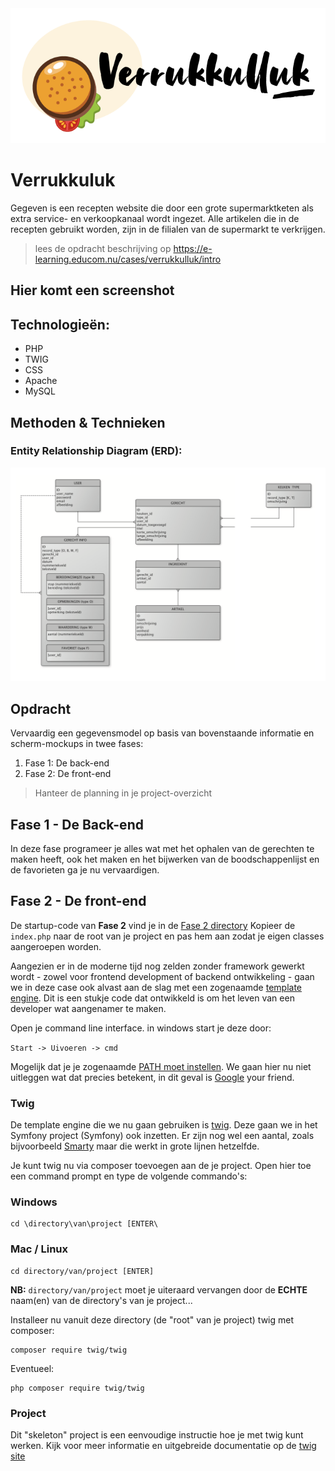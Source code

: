 <img src="./assets/img/logo-v2.png" alt="Logo">

# Verrukkuluk 
Gegeven is een recepten website die door een grote supermarktketen als extra service- en verkoopkanaal wordt ingezet. Alle artikelen die in de recepten gebruikt worden, zijn in de filialen van de supermarkt te verkrijgen.

> lees de opdracht beschrijving op https://e-learning.educom.nu/cases/verrukkulluk/intro


## Hier komt een screenshot

## Technologieën:

* PHP
* TWIG
* CSS
* Apache
* MySQL

## Methoden & Technieken

### Entity Relationship Diagram (ERD):

<img src="documents/design/VER-ERD-Gegevensmodel-RK-v1.png"/>






## Opdracht
Vervaardig een gegevensmodel op basis van bovenstaande informatie en scherm-mockups in twee fases: 
1. Fase 1: De back-end
2. Fase 2: De front-end

> Hanteer de planning in je project-overzicht

## Fase 1 - De Back-end
In deze fase programeer je alles wat met het ophalen van de gerechten te maken
heeft, ook het maken en het bijwerken van de boodschappenlijst en de favorieten ga je nu vervaardigen.


## Fase 2 - De front-end

De startup-code van **Fase 2** vind je in de <a href='./fase-2/'>Fase 2 directory</a>
Kopieer de `index.php` naar de root van je project en pas hem aan zodat je eigen classes aangeroepen worden.

Aangezien er in de moderne tijd nog zelden zonder framework gewerkt wordt - 
zowel voor frontend development of backend ontwikkeling - gaan we in deze case 
ook alvast aan de slag met een zogenaamde [template engine](https://en.wikipedia.org/wiki/Template_processor). 
Dit is een stukje code dat ontwikkeld is om het leven van een developer wat 
aangenamer te maken. 

Open je command line interface. in windows start je deze door: 

`Start -> Uivoeren -> cmd`

Mogelijk dat je je zogenaamde [PATH moet instellen](https://www.computerhope.com/issues/ch000549.htm).
We gaan hier nu niet uitleggen wat dat precies betekent, 
in dit geval is [Google](https://www.google.com/search?ei=mKaiXovxO8eykwXxjJDYDQ&q=what+is+the+path+in+dos+or+windows+10&oq=what+is+the+PATH+in+dos+or+windo&gs_lcp=CgZwc3ktYWIQAxgBMggIIRAWEB0QHjIICCEQFhAdEB4yCAghEBYQHRAeMggIIRAWEB0QHjIICCEQFhAdEB4yCAghEBYQHRAeMggIIRAWEB0QHjoECAAQRzoECAAQQzoCCAA6BQgAEJECOgYIABAWEB5QwBZYq2JgoWtoA3AGeACAAWeIAZMSkgEEMzQuMZgBAKABAaoBB2d3cy13aXo&sclient=psy-ab) your friend.

### Twig
De template engine die we nu gaan gebruiken is [twig](https://twig.symfony.com). 
Deze gaan we in het Symfony  project (Symfony) ook inzetten.
Er zijn nog wel een aantal, zoals bijvoorbeeld [Smarty](https://www.smarty.net/) 
maar die werkt in grote lijnen hetzelfde.  

Je kunt twig nu via composer toevoegen aan de je project. 
Open hier toe een command prompt en type de volgende commando's:

### Windows
```shell
cd \directory\van\project [ENTER\
```

### Mac / Linux
```shell
cd directory/van/project [ENTER]
```

**NB:** `directory/van/project` moet je uiteraard vervangen door de **ECHTE** naam(en) van
de directory's van je project...

Installeer nu vanuit deze directory (de "root" van je project) twig met composer: 

```shell
composer require twig/twig
```

Eventueel:
```shell
php composer require twig/twig
```

### Project
Dit "skeleton" project is een eenvoudige instructie hoe je met twig kunt werken. 
Kijk voor meer informatie en uitgebreide documentatie op de [twig site](https://twig.symfony.com)
